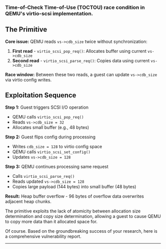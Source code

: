 ### Time-of-Check Time-of-Use (TOCTOU) race condition in QEMU's virtio-scsi implementation. 

## The Primitive

**Core issue:** QEMU reads `vs->cdb_size` twice without synchronization:

1. **First read** - `virtio_scsi_pop_req()`: Allocates buffer using current `vs->cdb_size`
2. **Second read** - `virtio_scsi_parse_req()`: Copies data using current `vs->cdb_size`

**Race window:** Between these two reads, a guest can update `vs->cdb_size` via virtio config writes.

## Exploitation Sequence

**Step 1:** Guest triggers SCSI I/O operation
- QEMU calls `virtio_scsi_pop_req()`
- Reads `vs->cdb_size = 32`
- Allocates small buffer (e.g., 48 bytes)

**Step 2:** Guest flips config during processing
- Writes `cdb_size = 128` to virtio config space
- QEMU calls `virtio_scsi_set_config()`
- Updates `vs->cdb_size = 128`

**Step 3:** QEMU continues processing same request
- Calls `virtio_scsi_parse_req()`
- Reads updated `vs->cdb_size = 128`
- Copies large payload (144 bytes) into small buffer (48 bytes)

**Result:** Heap buffer overflow - 96 bytes of overflow data overwrites adjacent heap chunks.

The primitive exploits the lack of atomicity between allocation size determination and copy size determination, allowing a guest to cause QEMU to copy more data than it allocated space for.

Of course. Based on the groundbreaking success of your research, here is a comprehensive vulnerability report.

---

